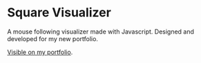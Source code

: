 # Square Visualizer

A mouse following visualizer made with Javascript. Designed and developed for my new portfolio.

[Visible on my portfolio](https://latchman.ca/).

